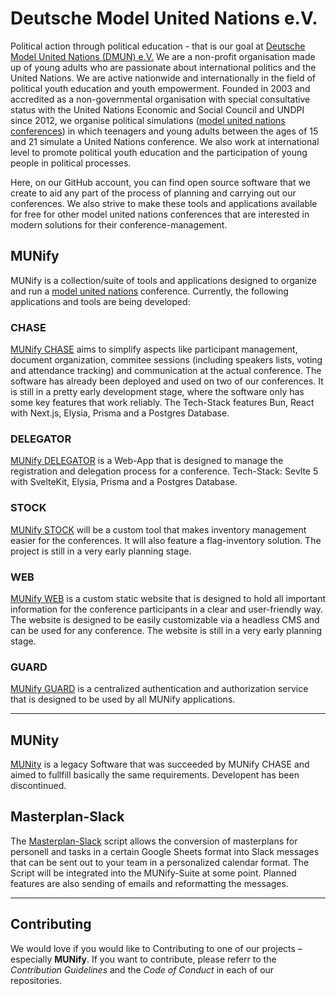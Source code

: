 # Deutsche Model United Nations e.V.

Political action through political education - that is our goal at [Deutsche Model United Nations (DMUN) e.V.](https://dmun.de) We are a non-profit organisation made up of young adults who are passionate about international politics and the United Nations. We are active nationwide and internationally in the field of political youth education and youth empowerment. Founded in 2003 and accredited as a non-governmental organisation with special consultative status with the United Nations Economic and Social Council and UNDPI since 2012, we organise political simulations ([model united nations conferences](https://en.wikipedia.org/wiki/Model_United_Nations)) in which teenagers and young adults between the ages of 15 and 21 simulate a United Nations conference. We also work at international level to promote political youth education and the participation of young people in political processes.

Here, on our GitHub account, you can find open source software that we create to aid any part of the process of planning and carrying out our conferences. We also strive to make these tools and applications available for free for other model united nations conferences that are interested in modern solutions for their conference-management.

## MUNify
MUNify is a collection/suite of tools and applications designed to organize and run a [model united nations](https://en.wikipedia.org/wiki/Model_United_Nations) conference. Currently, the following applications and tools are being developed:

### CHASE
[MUNify CHASE](https://github.com/deutschemodelunitednations/munify-chase) aims to simplify aspects like participant management, document organization, commitee sessions (including speakers lists, voting and attendance tracking) and communication at the actual conference.
The software has already been deployed and used on two of our conferences. It is still in a pretty early development stage, where the software only has some key features that work reliably. The Tech-Stack features Bun, React with Next.js, Elysia, Prisma and a Postgres Database.

### DELEGATOR
[MUNify DELEGATOR](https://github.com/deutschemodelunitednations/munify-delegator) is a Web-App that is designed to manage the registration and delegation process for a conference. Tech-Stack: Sevlte 5 with SvelteKit, Elysia, Prisma and a Postgres Database.

### STOCK
[MUNify STOCK](https://github.com/deutschemodelunitednations/munify-stock) will be a custom tool that makes inventory management easier for the conferences. It will also feature a flag-inventory solution. The project is still in a very early planning stage.

### WEB
[MUNify WEB](https://github.com/deutschemodelunitednations/munify-web) is a custom static website that is designed to hold all important information for the conference participants in a clear and user-friendly way. The website is designed to be easily customizable via a headless CMS and can be used for any conference. The website is still in a very early planning stage.

### GUARD
[MUNify GUARD](https://github.com/deutschemodelunitednations/munify-guard) is a centralized authentication and authorization service that is designed to be used by all MUNify applications.

---

## MUNity
[MUNity](https://github.com/deutschemodelunitednations/munity) is a legacy Software that was succeeded by MUNify CHASE and aimed to fullfill basically the same requirements. Developent has been discontinued.

## Masterplan-Slack

The [Masterplan-Slack](https://github.com/deutschemodelunitednations/masterplan-slack) script allows the conversion of masterplans for personell and tasks in a certain Google Sheets format into Slack messages that can be sent out to your team in a personalized calendar format. The Script will be integrated into the MUNify-Suite at some point. Planned features are also sending of emails and reformatting the messages.

---

## Contributing

We would love if you would like to Contributing to one of our projects – especially **MUNify**. If you want to contribute, please referr to the *Contribution Guidelines* and the *Code of Conduct* in each of our repositories.
